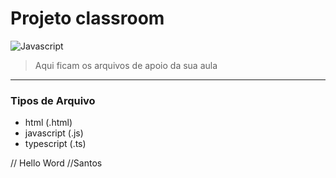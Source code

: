 # Projeto classroom 
![Javascript](https://upload.wikimedia.org/wikipedia/commons/thumb/9/99/Unofficial_JavaScript_logo_2.svg/260px-Unofficial_JavaScript_logo_2.svg.png "Javascript")

> Aqui ficam os arquivos de apoio da sua aula
 ---
 
 ### Tipos de Arquivo
 - html (.html)
 - javascript (.js)
 - typescript (.ts)

 // Hello Word 
 //Santos
